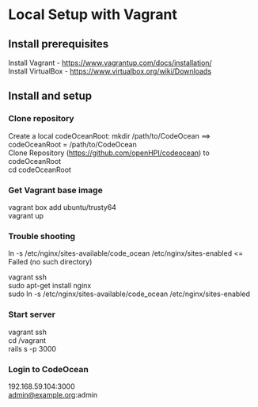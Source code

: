 Local Setup with Vagrant
==========

## Install prerequisites
Install Vagrant - https://www.vagrantup.com/docs/installation/  
Install VirtualBox - https://www.virtualbox.org/wiki/Downloads

## Install and setup
### Clone repository   
Create a local codeOceanRoot:   mkdir /path/to/CodeOcean  ==> codeOceanRoot = /path/to/CodeOcean   
Clone Repository (https://github.com/openHPI/codeocean) to codeOceanRoot  
cd codeOceanRoot  

### Get Vagrant base image 
vagrant box add ubuntu/trusty64  
vagrant up  

### Trouble shooting 
ln -s /etc/nginx/sites-available/code_ocean /etc/nginx/sites-enabled <= Failed (no such directory)  

vagrant ssh   
sudo apt-get install nginx  
sudo ln -s /etc/nginx/sites-available/code_ocean /etc/nginx/sites-enabled  

### Start server
vagrant ssh  
cd /vagrant  
rails s -p 3000  

### Login to CodeOcean
192.168.59.104:3000  
admin@example.org:admin

